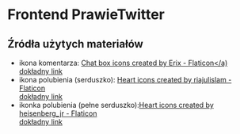 # Frontend PrawieTwitter

## Źródła użytych materiałów
* ikona komentarza: <a href="https://www.flaticon.com/free-icons/chat-box" title="chat box icons">Chat box icons created by Erix - Flaticon</a) <br>[dokładny link](https://www.flaticon.com/free-icon/chat-box_11400963?term=comment&page=1&position=95&origin=tag&related_id=11400963)
* ikona polubienia (serduszko): <a href="https://www.flaticon.com/free-icons/heart" title="heart icons">Heart icons created by riajulislam - Flaticon</a> <br>[dokładny link](https://www.flaticon.com/free-icon/heart_10335557?term=heart&page=1&position=81&origin=search&related_id=10335557)
* ikonka polubienia (pełne serduszko):<a href="https://www.flaticon.com/free-icons/heart" title="heart icons">Heart icons created by heisenberg_jr - Flaticon</a> <br>[dokładny link](https://www.flaticon.com/free-icon/love_10542464?term=like&page=1&position=83&origin=search&related_id=10542464)
